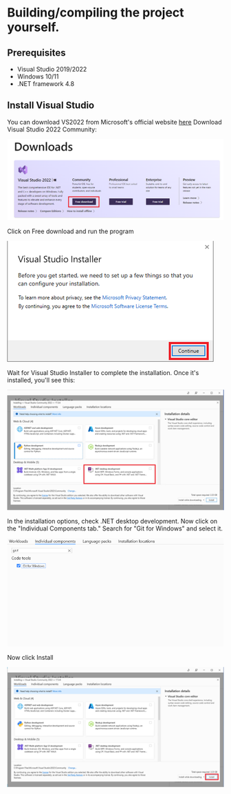 # Building/compiling the project yourself.
## Prerequisites
- Visual Studio 2019/2022
- Windows 10/11
- .NET framework 4.8
## Install Visual Studio
You can download VS2022 from Microsoft's official website [here](https://visualstudio.microsoft.com/downloads/)
Download Visual Studio 2022 Community:

![downloads page](https://raw.githubusercontent.com/MrFlapstaart/GameOCRTTS/master/docs/vs-downloads.png)<br>

Click on Free download and run the program

![installer tos](https://raw.githubusercontent.com/MrFlapstaart/GameOCRTTS/master/docs/vs-installer-installer.png)<br>

Wait for Visual Studio Installer to complete the installation. Once it's installed, you'll see this:

![select .net desktop development](https://raw.githubusercontent.com/MrFlapstaart/GameOCRTTS/master/docs/vs-dotnet-select.png)<br>

In the installation options, check .NET desktop development. Now click on the "Individual Components tab."
Search for "Git for Windows" and select it.

![select Git for Windows](https://raw.githubusercontent.com/MrFlapstaart/GameOCRTTS/master/docs/vs-installer-git.png)<br>

Now click Install

![install button](https://raw.githubusercontent.com/MrFlapstaart/GameOCRTTS/master/docs/vs-installer-install.png)<br>
